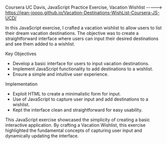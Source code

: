 Coursera UC Davis, JavaScript Practice Exercise, Vacation Wishlist -----> https://jean-joooo.github.io/Vacation-Destinations-WishList-Coursera-JS-UCD/ 

In this JavaScript exercise, I crafted a vacation wishlist to allow users to list their dream vacation destinations. The objective was to create a straightforward interface where users can input their desired destinations and see them added to a wishlist.

Key Objectives
- Develop a basic interface for users to input vacation destinations.
- Implement JavaScript functionality to add destinations to a wishlist.
- Ensure a simple and intuitive user experience.

Implementation
- Exploit HTML to create a minimalistic form for input.
- Use of JavaScript to capture user input and add destinations to a wishlist.
- Kept the interface clean and straightforward for easy usability.

This JavaScript exercise showcased the simplicity of creating a basic interactive application. By crafting a Vacation Wishlist, this exercise highlighted the fundamental concepts of capturing user input and dynamically updating the interface.
